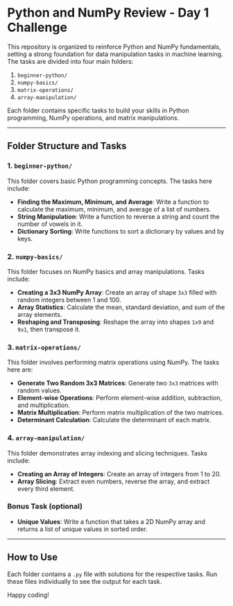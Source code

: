 # Python and NumPy Review - Day 1 Challenge

This repository is organized to reinforce Python and NumPy fundamentals, setting a strong foundation for data manipulation tasks in machine learning. The tasks are divided into four main folders:

1. `beginner-python/`
2. `numpy-basics/`
3. `matrix-operations/`
4. `array-manipulation/`

Each folder contains specific tasks to build your skills in Python programming, NumPy operations, and matrix manipulations.

---

## Folder Structure and Tasks

### 1. `beginner-python/`
This folder covers basic Python programming concepts. The tasks here include:
- **Finding the Maximum, Minimum, and Average**: Write a function to calculate the maximum, minimum, and average of a list of numbers.
- **String Manipulation**: Write a function to reverse a string and count the number of vowels in it.
- **Dictionary Sorting**: Write functions to sort a dictionary by values and by keys.

### 2. `numpy-basics/`
This folder focuses on NumPy basics and array manipulations. Tasks include:
- **Creating a 3x3 NumPy Array**: Create an array of shape `3x3` filled with random integers between 1 and 100.
- **Array Statistics**: Calculate the mean, standard deviation, and sum of the array elements.
- **Reshaping and Transposing**: Reshape the array into shapes `1x9` and `9x1`, then transpose it.

### 3. `matrix-operations/`
This folder involves performing matrix operations using NumPy. The tasks here are:
- **Generate Two Random 3x3 Matrices**: Generate two `3x3` matrices with random values.
- **Element-wise Operations**: Perform element-wise addition, subtraction, and multiplication.
- **Matrix Multiplication**: Perform matrix multiplication of the two matrices.
- **Determinant Calculation**: Calculate the determinant of each matrix.

### 4. `array-manipulation/`
This folder demonstrates array indexing and slicing techniques. Tasks include:
- **Creating an Array of Integers**: Create an array of integers from 1 to 20.
- **Array Slicing**: Extract even numbers, reverse the array, and extract every third element.

### Bonus Task (optional)
- **Unique Values**: Write a function that takes a 2D NumPy array and returns a list of unique values in sorted order.

---

## How to Use
Each folder contains a `.py` file with solutions for the respective tasks. Run these files individually to see the output for each task.

Happy coding!
